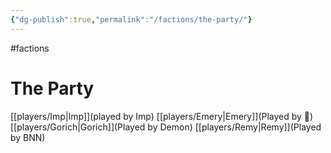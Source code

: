 ```yaml
---
{"dg-publish":true,"permalink":"/factions/the-party/"}
---
```


#factions
# The Party

[[players/Imp\|Imp]](played by Imp)
[[players/Emery\|Emery]](Played by 🍈)
[[players/Gorich\|Gorich]](Played by Demon)
[[players/Remy\|Remy]](Played by BNN)